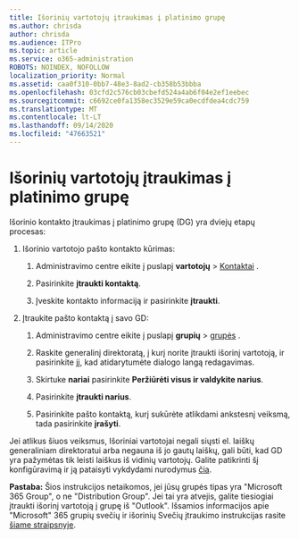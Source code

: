 ```yaml
---
title: Išorinių vartotojų įtraukimas į platinimo grupę
ms.author: chrisda
author: chrisda
ms.audience: ITPro
ms.topic: article
ms.service: o365-administration
ROBOTS: NOINDEX, NOFOLLOW
localization_priority: Normal
ms.assetid: caa0f310-0bb7-48e3-8ad2-cb358b53bbba
ms.openlocfilehash: 03cfd2c576cb03cbefd524a4ab6f04e2ef1eebec
ms.sourcegitcommit: c6692ce0fa1358ec3529e59ca0ecdfdea4cdc759
ms.translationtype: MT
ms.contentlocale: lt-LT
ms.lasthandoff: 09/14/2020
ms.locfileid: "47663521"
---
```

# <a name="add-external-users-to-a-distribution-group"></a>Išorinių vartotojų įtraukimas į platinimo grupę

Išorinio kontakto įtraukimas į platinimo grupę (DG) yra dviejų etapų procesas:
  
1. Išorinio vartotojo pašto kontakto kūrimas:
    
    1. Administravimo centre eikite į puslapį **vartotojų**  >  [Kontaktai](https://admin.microsoft.com/adminportal/home#/Contact) . 
    
    2. Pasirinkite **įtraukti kontaktą**.
    
    3. Įveskite kontakto informaciją ir pasirinkite **įtraukti**.
    
2. Įtraukite pašto kontaktą į savo GD:
    
    1. Administravimo centre eikite į puslapį **grupių**  >  [grupės](https://admin.microsoft.com/adminportal/home#/groups) . 
    
    2. Raskite generalinį direktoratą, į kurį norite įtraukti išorinį vartotoją, ir pasirinkite jį, kad atidarytumėte dialogo langą redagavimas.
    
    3. Skirtuke **nariai** pasirinkite **Peržiūrėti visus ir valdykite narius**. 
    
    4. Pasirinkite **įtraukti narius**.
    
    5. Pasirinkite pašto kontaktą, kurį sukūrėte atlikdami ankstesnį veiksmą, tada pasirinkite **įrašyti**.
    
Jei atlikus šiuos veiksmus, Išoriniai vartotojai negali siųsti el. laiškų generaliniam direktoratui arba negauna iš jo gautų laiškų, gali būti, kad GD yra pažymėtas tik leisti laiškus iš vidinių vartotojų. Galite patikrinti šį konfigūravimą ir ją pataisyti vykdydami nurodymus [čia](https://docs.microsoft.com/exchange/mail-flow-best-practices/non-delivery-reports-in-exchange-online/fix-error-code-5-7-133-in-exchange-online).
  
 **Pastaba:** Šios instrukcijos netaikomos, jei jūsų grupės tipas yra "Microsoft 365 Group", o ne "Distribution Group". Jei tai yra atvejis, galite tiesiogiai įtraukti išorinį vartotoją į grupę iš "Outlook". Išsamios informacijos apie "Microsoft" 365 grupių svečių ir išorinių Svečių įtraukimo instrukcijas rasite [šiame straipsnyje](https://support.office.com/article/Guest-access-in-Office-365-Groups-bfc7a840-868f-4fd6-a390-f347bf51aff6.aspx).
  